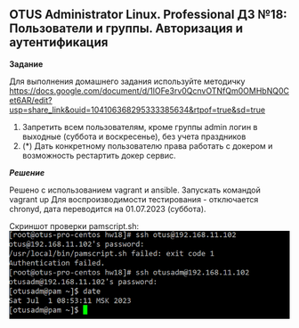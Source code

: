 ## OTUS Administrator Linux. Professional ДЗ №18: Пользователи и группы. Авторизация и аутентификация

**Задание**

Для выполнения домашнего задания используйте методичку
https://docs.google.com/document/d/1lOFe3rv0QcnvOTNfQm0OMHbNQ0Cet6AR/edit?usp=share_link&ouid=104106368295333385634&rtpof=true&sd=true

1. Запретить всем пользователям, кроме группы admin логин в выходные (суббота и воскресенье), без учета праздников
2. (\*) Дать конкретному пользователю права работать с докером и возможность рестартить докер сервис.

**_Решение_**

Решено с использованием vagrant и ansible. Запускать командой vagrant up
Для воспроизводимости тестирования - отключается chronyd, дата переводится на 01.07.2023 (суббота).

Скриншот проверки pamscript.sh:
![screenshot](./screen.png)
